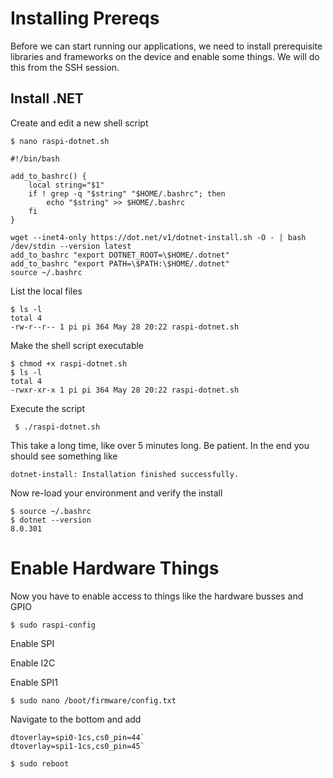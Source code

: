 # Installing Prereqs

Before we can start running our applications, we need to install prerequisite libraries and frameworks on the device and enable some things.  We will do this from the SSH session.

## Install .NET

Create and edit a new shell script
```
$ nano raspi-dotnet.sh
```

```
#!/bin/bash

add_to_bashrc() {
    local string="$1"
    if ! grep -q "$string" "$HOME/.bashrc"; then
        echo "$string" >> $HOME/.bashrc
    fi
}

wget --inet4-only https://dot.net/v1/dotnet-install.sh -O - | bash /dev/stdin --version latest
add_to_bashrc "export DOTNET_ROOT=\$HOME/.dotnet"
add_to_bashrc "export PATH=\$PATH:\$HOME/.dotnet"
source ~/.bashrc
```

<ctrl-s><ctrl-x>

List the local files

```
$ ls -l
total 4
-rw-r--r-- 1 pi pi 364 May 28 20:22 raspi-dotnet.sh
```

Make the shell script executable

```
$ chmod +x raspi-dotnet.sh
$ ls -l
total 4
-rwxr-xr-x 1 pi pi 364 May 28 20:22 raspi-dotnet.sh
```

Execute the script

```
 $ ./raspi-dotnet.sh
```

This take a long time, like over 5 minutes long.  Be patient.  In the end you should see something like

```
dotnet-install: Installation finished successfully.
```

Now re-load your environment and verify the install

```
$ source ~/.bashrc
$ dotnet --version
8.0.301
```

# Enable Hardware Things

Now you have to enable access to things like the hardware busses and GPIO

```
$ sudo raspi-config
```
Enable SPI

[](raspi-config-01.png)
[](raspi-config-02.png)
[](raspi-config-03.png)
[](raspi-config-04.png)

Enable I2C

[](raspi-config-05.png)
[](raspi-config-06.png)
[](raspi-config-07.png)
[](raspi-config-08.png)

Enable SPI1

```
$ sudo nano /boot/firmware/config.txt
```

Navigate to the bottom and add 
```
dtoverlay=spi0-1cs,cs0_pin=44`
dtoverlay=spi1-1cs,cs0_pin=45`
```

```
$ sudo reboot
```